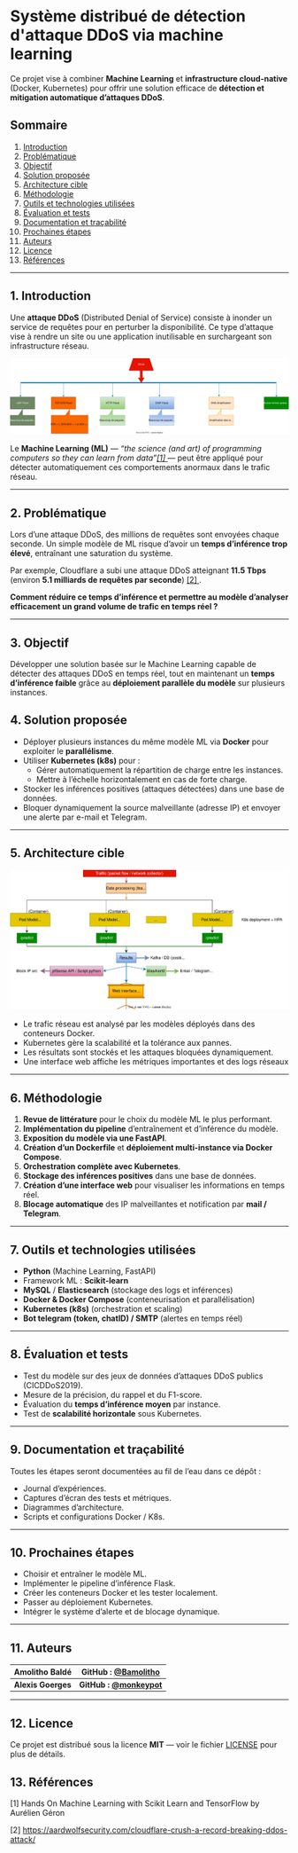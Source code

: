 # Système distribué de détection d'attaque DDoS via machine learning 

Ce projet vise à combiner **Machine Learning** et **infrastructure cloud-native** (Docker, Kubernetes) pour offrir une solution efficace de **détection et mitigation automatique d’attaques DDoS**.

## Sommaire
1. [Introduction](#1-introduction)  
2. [Problématique](#2-problématique)  
3. [Objectif](#3-objectif)  
4. [Solution proposée](#4-solution-proposée)  
5. [Architecture cible](#5-architecture-cible)  
6. [Méthodologie](#6-méthodologie)  
7. [Outils et technologies utilisées](#7-outils-et-technologies-utilisées)  
8. [Évaluation et tests](#8-évaluation-et-tests)  
9. [Documentation et traçabilité](#9-documentation-et-traçabilité)  
11. [Prochaines étapes](#10-prochaines-étapes)  
12. [Auteurs](#11-auteurs)  
13. [Licence](#12-licence)
14. [Références](#13-références)

------

## 1. Introduction

Une **attaque DDoS** (Distributed Denial of Service) consiste à inonder un service de requêtes pour en perturber la disponibilité.  Ce type d’attaque vise à rendre un site ou une application inutilisable en surchargeant son infrastructure réseau.

![Architecture DDoS](./Images/DDoS_Architecture.svg)



Le **Machine Learning (ML)** — *“the science (and art) of programming computers so they can learn from data”[[1] ](#[1] )* — peut être appliqué pour détecter automatiquement ces comportements anormaux dans le trafic réseau.

---

## 2. Problématique

Lors d’une attaque DDoS, des millions de requêtes sont envoyées chaque seconde. Un simple modèle de ML risque d’avoir un **temps d’inférence trop élevé**, entraînant une saturation du système.

Par exemple, Cloudflare a subi une attaque DDoS atteignant **11.5 Tbps** (environ **5.1 milliards de requêtes par seconde**) [[2] ](#[2] ).  

**Comment réduire ce temps d’inférence et permettre au modèle d’analyser efficacement un grand volume de trafic en temps réel ?**

---

## 3. Objectif

Développer une solution basée sur le Machine Learning capable de détecter des attaques DDoS en temps réel,  tout en maintenant un **temps d’inférence faible** grâce au **déploiement parallèle du modèle** sur plusieurs instances.

## 4. Solution proposée

- Déployer plusieurs instances du même modèle ML via **Docker** pour exploiter le **parallélisme**.  
- Utiliser **Kubernetes (k8s)** pour :
  - Gérer automatiquement la répartition de charge entre les instances.  
  - Mettre à l’échelle horizontalement en cas de forte charge.  
- Stocker les inférences positives (attaques détectées) dans une base de données.  
- Bloquer dynamiquement la source malveillante (adresse IP) et envoyer une alerte par e-mail et Telegram.

---

## 5. Architecture cible

![Architecture cible](./Images/architecture_cible.svg)

- Le trafic réseau est analysé par les modèles déployés dans des conteneurs Docker.  
- Kubernetes gère la scalabilité et la tolérance aux pannes.  
- Les résultats sont stockés et les attaques bloquées dynamiquement.
- Une interface web affiche les métriques importantes et des logs réseaux

---

## 6. Méthodologie

1. **Revue de littérature** pour le choix du modèle ML le plus performant.  
2. **Implémentation du pipeline** d’entraînement et d’inférence du modèle.  
3. **Exposition du modèle via une FastAPI**.  
4. **Création d’un Dockerfile** et **déploiement multi-instance via Docker Compose**.  
5. **Orchestration complète avec Kubernetes**.
6. **Stockage des inférences positives** dans une base de données.  
7. **Création d’une interface web** pour visualiser les informations en temps réel.  
8. **Blocage automatique** des IP malveillantes et notification par **mail / Telegram**.  

---

## 7. Outils et technologies utilisées

- **Python** (Machine Learning, FastAPI)  
- Framework ML : **Scikit-learn**   
- **MySQL** / **Elasticsearch** (stockage des logs et inférences)  
- **Docker & Docker Compose** (conteneurisation et parallélisation)  
- **Kubernetes (k8s)** (orchestration et scaling)  
- **Bot telegram (token, chatID) / SMTP** (alertes en temps réel)

---

## 8. Évaluation et tests

- Test du modèle sur des jeux de données d’attaques DDoS publics (CICDDoS2019).  
- Mesure de la précision, du rappel et du F1-score.  
- Évaluation du **temps d’inférence moyen** par instance.  
- Test de **scalabilité horizontale** sous Kubernetes.  

---

## 9. Documentation et traçabilité

Toutes les étapes seront documentées au fil de l’eau dans ce dépôt :
- Journal d’expériences.  
- Captures d’écran des tests et métriques.  
- Diagrammes d’architecture.  
- Scripts et configurations Docker / K8s.

---

## 10. Prochaines étapes

- Choisir et entraîner le modèle ML.  
- Implémenter le pipeline d’inférence Flask.  
- Créer les conteneurs Docker et les tester localement.  
- Passer au déploiement Kubernetes.  
- Intégrer le système d’alerte et de blocage dynamique.

---

## 11. Auteurs

| **Amolitho Baldé** | GitHub : [@Bamolitho](https://github.com/Bamolitho)     |
| ------------------ | ------------------------------------------------------- |
| **Alexis Goerges** | **GitHub : [@monkeypot](https://github.com/monkeypot)** |

---

## 12. Licence

Ce projet est distribué sous la licence **MIT** — voir le fichier [LICENSE](LICENSE) pour plus de détails.



## 13. Références

[1] Hands On Machine Learning with Scikit Learn and TensorFlow by Aurélien Géron

[2] https://aardwolfsecurity.com/cloudflare-crush-a-record-breaking-ddos-attack/